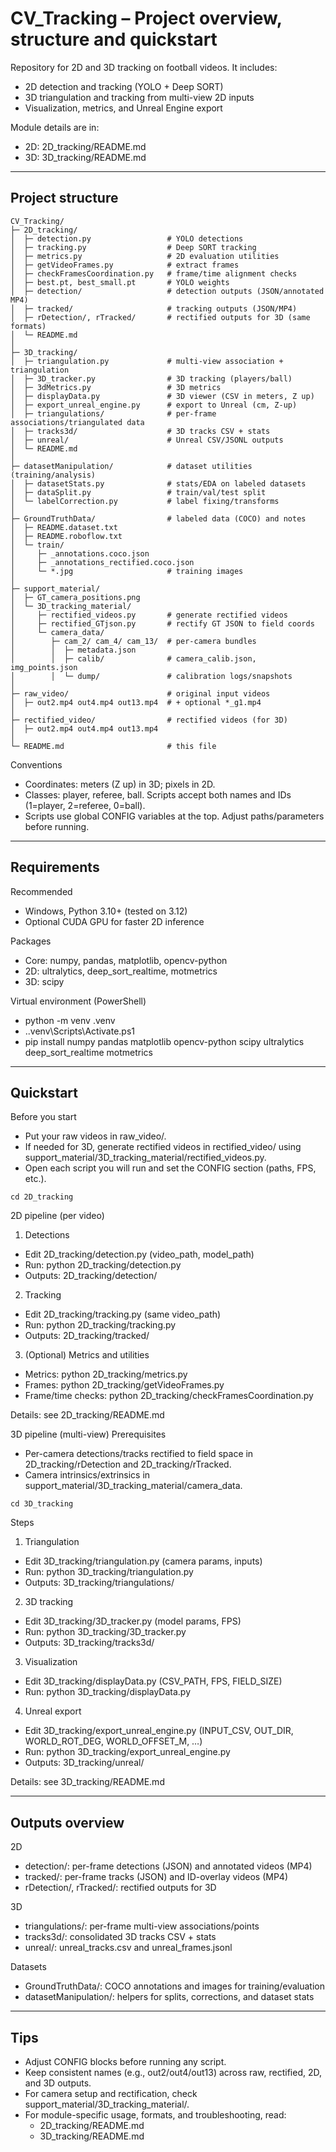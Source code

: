 # CV_Tracking – Project overview, structure and quickstart

Repository for 2D and 3D tracking on football videos. It includes:
- 2D detection and tracking (YOLO + Deep SORT)
- 3D triangulation and tracking from multi-view 2D inputs
- Visualization, metrics, and Unreal Engine export

Module details are in:
- 2D: 2D_tracking/README.md
- 3D: 3D_tracking/README.md

---

## Project structure

```
CV_Tracking/
├─ 2D_tracking/
│  ├─ detection.py                 # YOLO detections
│  ├─ tracking.py                  # Deep SORT tracking
│  ├─ metrics.py                   # 2D evaluation utilities
│  ├─ getVideoFrames.py            # extract frames
│  ├─ checkFramesCoordination.py   # frame/time alignment checks
│  ├─ best.pt, best_small.pt       # YOLO weights
│  ├─ detection/                   # detection outputs (JSON/annotated MP4)
│  ├─ tracked/                     # tracking outputs (JSON/MP4)
│  ├─ rDetection/, rTracked/       # rectified outputs for 3D (same formats)
│  └─ README.md
│
├─ 3D_tracking/
│  ├─ triangulation.py             # multi-view association + triangulation
│  ├─ 3D_tracker.py                # 3D tracking (players/ball)
│  ├─ 3dMetrics.py                 # 3D metrics
│  ├─ displayData.py               # 3D viewer (CSV in meters, Z up)
│  ├─ export_unreal_engine.py      # export to Unreal (cm, Z-up)
│  ├─ triangulations/              # per-frame associations/triangulated data
│  ├─ tracks3d/                    # 3D tracks CSV + stats
│  ├─ unreal/                      # Unreal CSV/JSONL outputs
│  └─ README.md
│
├─ datasetManipulation/            # dataset utilities (training/analysis)
│  ├─ datasetStats.py              # stats/EDA on labeled datasets
│  ├─ dataSplit.py                 # train/val/test split
│  └─ labelCorrection.py           # label fixing/transforms
│
├─ GroundTruthData/                # labeled data (COCO) and notes
│  ├─ README.dataset.txt
│  ├─ README.roboflow.txt
│  └─ train/
│     ├─ _annotations.coco.json
│     ├─ _annotations_rectified.coco.json
│     └─ *.jpg                     # training images
│
├─ support_material/
│  ├─ GT_camera_positions.png
│  └─ 3D_tracking_material/
│     ├─ rectified_videos.py       # generate rectified videos
│     ├─ rectified_GTjson.py       # rectify GT JSON to field coords
│     └─ camera_data/
│        ├─ cam_2/ cam_4/ cam_13/  # per-camera bundles
│        │  ├─ metadata.json
│        │  ├─ calib/              # camera_calib.json, img_points.json
│        │  └─ dump/               # calibration logs/snapshots
│
├─ raw_video/                      # original input videos
│  ├─ out2.mp4 out4.mp4 out13.mp4  # + optional *_g1.mp4
│
├─ rectified_video/                # rectified videos (for 3D)
│  ├─ out2.mp4 out4.mp4 out13.mp4
│
└─ README.md                       # this file
```

Conventions
- Coordinates: meters (Z up) in 3D; pixels in 2D.
- Classes: player, referee, ball. Scripts accept both names and IDs (1=player, 2=referee, 0=ball).
- Scripts use global CONFIG variables at the top. Adjust paths/parameters before running.

---

## Requirements

Recommended
- Windows, Python 3.10+ (tested on 3.12)
- Optional CUDA GPU for faster 2D inference

Packages
- Core: numpy, pandas, matplotlib, opencv-python
- 2D: ultralytics, deep_sort_realtime, motmetrics
- 3D: scipy

Virtual environment (PowerShell)
- python -m venv .venv
- .\.venv\Scripts\Activate.ps1
- pip install numpy pandas matplotlib opencv-python scipy ultralytics deep_sort_realtime motmetrics

---

## Quickstart

Before you start
- Put your raw videos in raw_video/.
- If needed for 3D, generate rectified videos in rectified_video/ using support_material/3D_tracking_material/rectified_videos.py.
- Open each script you will run and set the CONFIG section (paths, FPS, etc.).
```
cd 2D_tracking
```
2D pipeline (per video)
1) Detections
- Edit 2D_tracking/detection.py (video_path, model_path)
- Run: python 2D_tracking/detection.py
- Outputs: 2D_tracking/detection/

2) Tracking
- Edit 2D_tracking/tracking.py (same video_path)
- Run: python 2D_tracking/tracking.py
- Outputs: 2D_tracking/tracked/

3) (Optional) Metrics and utilities
- Metrics: python 2D_tracking/metrics.py
- Frames: python 2D_tracking/getVideoFrames.py
- Frame/time checks: python 2D_tracking/checkFramesCoordination.py

Details: see 2D_tracking/README.md

3D pipeline (multi-view)
Prerequisites
- Per-camera detections/tracks rectified to field space in 2D_tracking/rDetection and 2D_tracking/rTracked.
- Camera intrinsics/extrinsics in support_material/3D_tracking_material/camera_data.
```
cd 3D_tracking
```
Steps
1) Triangulation
- Edit 3D_tracking/triangulation.py (camera params, inputs)
- Run: python 3D_tracking/triangulation.py
- Outputs: 3D_tracking/triangulations/

2) 3D tracking
- Edit 3D_tracking/3D_tracker.py (model params, FPS)
- Run: python 3D_tracking/3D_tracker.py
- Outputs: 3D_tracking/tracks3d/

3) Visualization
- Edit 3D_tracking/displayData.py (CSV_PATH, FPS, FIELD_SIZE)
- Run: python 3D_tracking/displayData.py

4) Unreal export
- Edit 3D_tracking/export_unreal_engine.py (INPUT_CSV, OUT_DIR, WORLD_ROT_DEG, WORLD_OFFSET_M, …)
- Run: python 3D_tracking/export_unreal_engine.py
- Outputs: 3D_tracking/unreal/

Details: see 3D_tracking/README.md

---

## Outputs overview

2D
- detection/: per-frame detections (JSON) and annotated videos (MP4)
- tracked/: per-frame tracks (JSON) and ID-overlay videos (MP4)
- rDetection/, rTracked/: rectified outputs for 3D

3D
- triangulations/: per-frame multi-view associations/points
- tracks3d/: consolidated 3D tracks CSV + stats
- unreal/: unreal_tracks.csv and unreal_frames.jsonl

Datasets
- GroundTruthData/: COCO annotations and images for training/evaluation
- datasetManipulation/: helpers for splits, corrections, and dataset stats

---

## Tips

- Adjust CONFIG blocks before running any script.
- Keep consistent names (e.g., out2/out4/out13) across raw, rectified, 2D, and 3D outputs.
- For camera setup and rectification, check support_material/3D_tracking_material/.
- For module-specific usage, formats, and troubleshooting, read:
  - 2D_tracking/README.md
  - 3D_tracking/README.md
